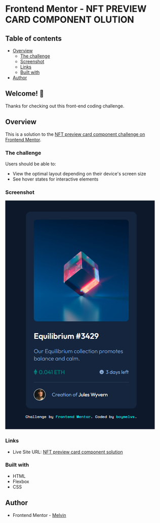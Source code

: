 # Frontend Mentor - NFT PREVIEW CARD COMPONENT OLUTION

## Table of contents

-  [Overview](#overview)
   -  [The challenge](#the-challenge)
   -  [Screenshot](#screenshot)
   -  [Links](#links)
   -  [Built with](#built-with)
-  [Author](#author)

## Welcome! 👋

Thanks for checking out this front-end coding challenge.

## Overview

This is a solution to the [NFT preview card component challenge on Frontend Mentor](https://www.frontendmentor.io/challenges/nft-preview-card-component-SbdUL_w0U).

### The challenge

Users should be able to:

-  View the optimal layout depending on their device's screen size
-  See hover states for interactive elements

### Screenshot

![NFT preview card component solution](./design/desktop-design.png)

### Links

-  Live Site URL: [NFT preview card component solution](https://boymelvs.github.io/nft-preview-card-component-main/)

### Built with

-  HTML
-  Flexbox
-  CSS

## Author

-  Frontend Mentor - [Melvin](https://www.frontendmentor.io/profile/boymelvs)
